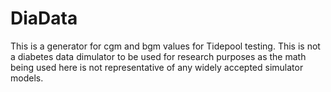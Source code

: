 # DiaData

This is a generator for cgm and bgm values for Tidepool testing. This is not a diabetes data dimulator to be used for research purposes as the math being used here is not representative of any widely accepted simulator models.
